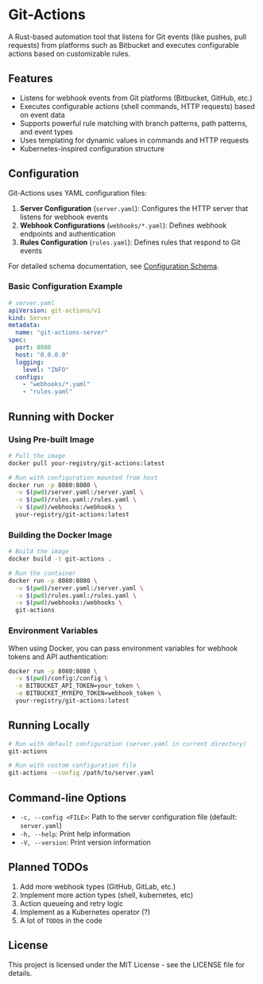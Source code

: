 # Git-Actions

A Rust-based automation tool that listens for Git events (like pushes, pull requests) from platforms such as Bitbucket and executes configurable actions based on customizable rules.

## Features

- Listens for webhook events from Git platforms (Bitbucket, GitHub, etc.)
- Executes configurable actions (shell commands, HTTP requests) based on event data
- Supports powerful rule matching with branch patterns, path patterns, and event types
- Uses templating for dynamic values in commands and HTTP requests
- Kubernetes-inspired configuration structure

## Configuration

Git-Actions uses YAML configuration files:

1. **Server Configuration** (`server.yaml`): Configures the HTTP server that listens for webhook events
2. **Webhook Configurations** (`webhooks/*.yaml`): Defines webhook endpoints and authentication
3. **Rules Configuration** (`rules.yaml`): Defines rules that respond to Git events

For detailed schema documentation, see [Configuration Schema](docs/schema/README.md).

### Basic Configuration Example

```yaml
# server.yaml
apiVersion: git-actions/v1
kind: Server
metadata:
  name: "git-actions-server"
spec:
  port: 8080
  host: "0.0.0.0"
  logging:
    level: "INFO"
  configs:
    - "webhooks/*.yaml"
    - "rules.yaml"
```

## Running with Docker

### Using Pre-built Image

```bash
# Pull the image
docker pull your-registry/git-actions:latest

# Run with configuration mounted from host
docker run -p 8080:8080 \
  -v $(pwd)/server.yaml:/server.yaml \
  -v $(pwd)/rules.yaml:/rules.yaml \
  -v $(pwd)/webhooks:/webhooks \
  your-registry/git-actions:latest
```

### Building the Docker Image

```bash
# Build the image
docker build -t git-actions .

# Run the container
docker run -p 8080:8080 \
  -v $(pwd)/server.yaml:/server.yaml \
  -v $(pwd)/rules.yaml:/rules.yaml \
  -v $(pwd)/webhooks:/webhooks \
  git-actions
```

### Environment Variables

When using Docker, you can pass environment variables for webhook tokens and API authentication:

```bash
docker run -p 8080:8080 \
  -v $(pwd)/config:/config \
  -e BITBUCKET_API_TOKEN=your_token \
  -e BITBUCKET_MYREPO_TOKEN=webhook_token \
  your-registry/git-actions:latest
```

## Running Locally

```bash
# Run with default configuration (server.yaml in current directory)
git-actions

# Run with custom configuration file
git-actions --config /path/to/server.yaml
```

## Command-line Options

- `-c, --config <FILE>`: Path to the server configuration file (default: `server.yaml`)
- `-h, --help`: Print help information
- `-V, --version`: Print version information

## Planned TODOs

1. Add more webhook types (GitHub, GitLab, etc.)
2. Implement more action types (shell, kubernetes, etc)
3. Action queueing and retry logic
4. Implement as a Kubernetes operator (?)
5. A lot of `TODO`s in the code

## License

This project is licensed under the MIT License - see the LICENSE file for details.
